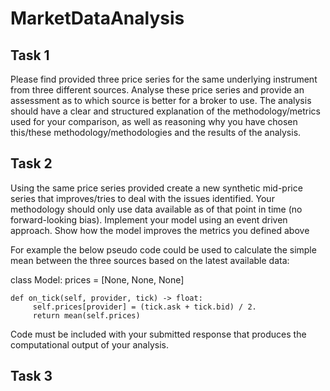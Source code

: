 # MarketDataAnalysis


## Task 1
Please find provided three price series for the same underlying instrument from three different sources. Analyse these price series and provide an assessment as to which source is better for a broker to use. The analysis should have a clear and structured explanation of the methodology/metrics used for your comparison, as well as reasoning why you have chosen this/these methodology/methodologies and the results of the analysis. 

## Task 2
Using the same price series provided create a new synthetic mid-price series that improves/tries to deal with the issues identified. Your methodology should only use data available as of that point in time (no forward-looking bias). Implement your model using an event driven approach. Show how the model improves the metrics you defined above

For example the below pseudo code could be used to calculate the simple mean between the three sources based on the latest available data: 

class Model: 
    prices = [None, None, None]

    def on_tick(self, provider, tick) -> float: 
         self.prices[provider] = (tick.ask + tick.bid) / 2.
         return mean(self.prices)

Code must be included with your submitted response that produces the computational output of your analysis. 

## Task 3